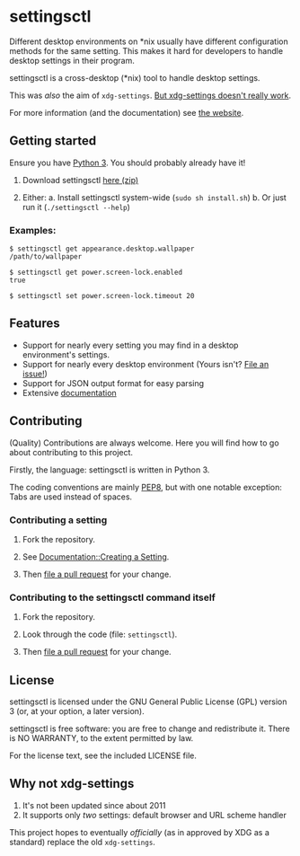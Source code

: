 # settingsctl

Different desktop environments on \*nix usually have different configuration methods for the same setting.
This makes it hard for developers to handle desktop settings in their program.

settingsctl is a cross-desktop (\*nix) tool to handle desktop settings.

This was *also* the aim of `xdg-settings`. [But xdg-settings doesn't really work](#why-not-xdg-settings).

For more information (and the documentation) see [the website](web).


## Getting started

Ensure you have [Python 3](python). You should probably already have it!

1. Download settingsctl [here (zip)](zip-dl)

2. Either:
	a. Install settingsctl system-wide (`sudo sh install.sh`)
	b. Or just run it (`./settingsctl --help`)

### Examples:

	$ settingsctl get appearance.desktop.wallpaper
	/path/to/wallpaper

	$ settingsctl get power.screen-lock.enabled
	true

	$ settingsctl set power.screen-lock.timeout 20


## Features

- Support for nearly every setting you may find in a desktop environment's settings.
- Support for nearly every desktop environment (Yours isn't? [File an issue!](new-issue))
- Support for JSON output format for easy parsing
- Extensive [documentation](docs)


## Contributing

(Quality) Contributions are always welcome. Here you will find how to go about contributing to this project.

Firstly, the language: settingsctl is written in Python 3.

The coding conventions are mainly [PEP8](pep8), but with one notable exception: Tabs are used instead of spaces.

### Contributing a setting

1. Fork the repository.

2. See [Documentation::Creating a Setting](docs-create-setting).

3. Then [file a pull request](file-pr) for your change.

### Contributing to the settingsctl command itself

1. Fork the repository.

2. Look through the code (file: `settingsctl`).

3. Then [file a pull request](new-pr) for your change.


## License

settingsctl is licensed under the GNU General Public License (GPL) version 3 (or, at your option, a later version).

settingsctl is free software: you are free to change and redistribute it.
There is NO WARRANTY, to the extent permitted by law.

For the license text, see the included LICENSE file.


## Why not xdg-settings

1. It's not been updated since about 2011
2. It supports only *two* settings: default browser and URL scheme handler

This project hopes to eventually *officially* (as in approved by XDG as a standard) replace the old `xdg-settings`.

[web]: https://bharadwaj-raju.github.io/settingsctl/
[docs]: https://bharadwaj-raju.github.io/settingsctl/documentation/
[pep8]: https://pep8.org
[new-issue]: https://github.com/bharadwaj-raju/settingsctl/issues/new
[new-pr]: https://github.com/bharadwaj-raju/settingsctl/compare
[python]: https://python.org
[zip-dl]: https://github.com/bharadwaj-raju/settingsctl/archive/master.zip
[docs-settingsctl]: https://bharadwaj-raju.github.io/settingsctl/documentation/developing-settingsctl.html
[docs-create-setting]: https://bharadwaj-raju.github.io/settingsctl/documentation/creating-a-setting.html


